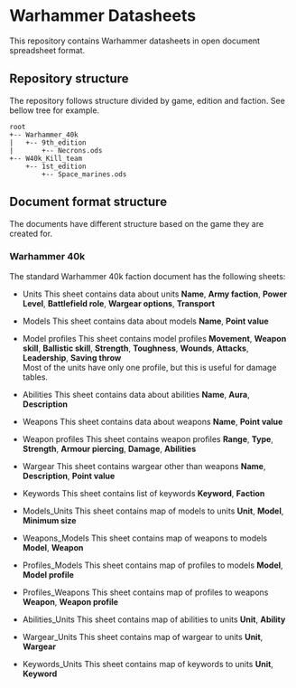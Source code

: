 # Warhammer Datasheets
This repository contains Warhammer datasheets in open document spreadsheet format.

## Repository structure
The repository follows structure divided by game, edition and faction. See bellow
tree for example.

```
root
+-- Warhammer_40k
|   +-- 9th_edition
|       +-- Necrons.ods
+-- W40k_Kill_team
    +-- 1st_edition
        +-- Space_marines.ods
```

## Document format structure
The documents have different structure based on the game they are created for.

### Warhammer 40k
The standard Warhammer 40k faction document has the following sheets:

* Units
This sheet contains data about units **Name**, **Army faction**, **Power Level**,
**Battlefield role**, **Wargear options**, **Transport**

* Models
This sheet contains data about models **Name**, **Point value**

* Model profiles
This sheet contains model profiles **Movement**, **Weapon skill**,
**Ballistic skill**, **Strength**, **Toughness**, **Wounds**, **Attacks**, **Leadership**,
**Saving throw**  
Most of the units have only one profile, but this is useful for damage tables.

* Abilities
This sheet contains data about abilities **Name**, **Aura**, **Description**

* Weapons
This sheet contains data about weapons **Name**, **Point value**

* Weapon profiles
This sheet contains weapon profiles **Range**, **Type**, **Strength**,
**Armour piercing**, **Damage**, **Abilities**

* Wargear
This sheet contains wargear other than weapons **Name**, **Description**, **Point value**

* Keywords
This sheet contains list of keywords **Keyword**, **Faction**

* Models_Units
This sheet contains map of models to units **Unit**, **Model**, **Minimum size**

* Weapons_Models
This sheet contains map of weapons to models **Model**, **Weapon**

* Profiles_Models
This sheet contains map of profiles to models **Model**, **Model profile**

* Profiles_Weapons
This sheet contains map of profiles to weapons **Weapon**, **Weapon profile**

* Abilities_Units
This sheet contains map of abilities to units **Unit**, **Ability**

* Wargear_Units
This sheet contains map of wargear to units **Unit**, **Wargear**

* Keywords_Units
This sheet contains map of keywords to units **Unit**, **Keyword**
